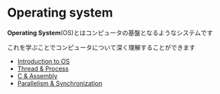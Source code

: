 # Operating system

**Operating System**(OS)とはコンピュータの基盤となるようなシステムです

これを学ぶことでコンピュータについて深く理解することができます

* [Introduction to OS](os01.md)
* [Thread & Process](os02.md)
* [C & Assembly](os03.md)
* [Parallelism & Synchronization](os04.md)